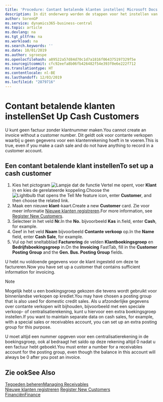 ```yaml
---
title: 'Procedure: Contant betalende klanten instellen| Microsoft Docs'
description: In dit onderwerp worden de stappen voor het instellen van klanten die contant betalen beschreven.
author: SorenGP
ms.service: dynamics365-business-central
ms.topic: article
ms.devlang: na
ms.tgt_pltfrm: na
ms.workload: na
ms.search.keywords: ''
ms.date: 10/01/2019
ms.author: sgroespe
ms.openlocfilehash: a89522a57d84d70c1d7a1816f064375197329f5e
ms.sourcegitcommit: cfc92eefa8b06fb426482f54e393f0e6e222f712
ms.translationtype: HT
ms.contentlocale: nl-BE
ms.lasthandoff: 12/03/2019
ms.locfileid: "2879716"
---
```

# <a name="set-up-cash-customers"></a><span data-ttu-id="f726a-103">Contant betalende klanten instellen</span><span class="sxs-lookup"><span data-stu-id="f726a-103">Set Up Cash Customers</span></span>
<span data-ttu-id="f726a-104">U kunt geen factuur zonder klantnummer maken.</span><span class="sxs-lookup"><span data-stu-id="f726a-104">You cannot create an invoice without a customer number.</span></span> <span data-ttu-id="f726a-105">Dit geldt ook voor contante verkopen waarbij u geen gegevens voor een klantenrekening hoeft in te voeren.</span><span class="sxs-lookup"><span data-stu-id="f726a-105">This is true, even if you make a cash sale and do not have anything to record in a customer account.</span></span>  

## <a name="to-set-up-a-cash-customer"></a><span data-ttu-id="f726a-106">Een contant betalende klant instellen</span><span class="sxs-lookup"><span data-stu-id="f726a-106">To set up a cash customer</span></span>  
1.  <span data-ttu-id="f726a-107">Kies het pictogram ![Lampje dat de functie Vertel me opent](media/ui-search/search_small.png "Vertel me wat u wilt doen"), voer **Klant** in en kies de gerelateerde koppeling.</span><span class="sxs-lookup"><span data-stu-id="f726a-107">Choose the ![Lightbulb that opens the Tell Me feature](media/ui-search/search_small.png "Tell me what you want to do") icon, enter **Customer**, and then choose the related link.</span></span>  
2.  <span data-ttu-id="f726a-108">Maak een nieuwe **klant**-kaart.</span><span class="sxs-lookup"><span data-stu-id="f726a-108">Create a new **Customer** card.</span></span> <span data-ttu-id="f726a-109">Zie voor meer informatie [Nieuwe klanten registreren](sales-how-register-new-customers.md).</span><span class="sxs-lookup"><span data-stu-id="f726a-109">For more information, see [Register New Customers](sales-how-register-new-customers.md).</span></span>
3.  <span data-ttu-id="f726a-110">Selecteer in het veld **Nr.**</span><span class="sxs-lookup"><span data-stu-id="f726a-110">In the **No.**</span></span> <span data-ttu-id="f726a-111">bijvoorbeeld **Kas** in.</span><span class="sxs-lookup"><span data-stu-id="f726a-111">field, enter **Cash**, for example.</span></span>  
4.  <span data-ttu-id="f726a-112">Geef in het veld **Naam** bijvoorbeeld **Contante verkoop** op.</span><span class="sxs-lookup"><span data-stu-id="f726a-112">In the **Name** field, enter **Cash Sale**, for example.</span></span>  
5.  <span data-ttu-id="f726a-113">Vul op het sneltabblad **Facturering** de velden **Klantboekingsgroep** en **Bedrijfsboekingsgroep** in.</span><span class="sxs-lookup"><span data-stu-id="f726a-113">On the **Invoicing** FastTab, fill in the **Customer Posting Group** and the **Gen. Bus. Posting Group** fields.</span></span>  

 <span data-ttu-id="f726a-114">U hebt nu voldoende gegevens voor de klant ingesteld om deze te factureren.</span><span class="sxs-lookup"><span data-stu-id="f726a-114">Now you have set up a customer that contains sufficient information for invoicing.</span></span>  

> [!NOTE]  
>  <span data-ttu-id="f726a-115">Mogelijk hebt u een boekingsgroep gekozen die tevens wordt gebruikt voor binnenlandse verkopen op krediet.</span><span class="sxs-lookup"><span data-stu-id="f726a-115">You may have chosen a posting group that is also used for domestic credit sales.</span></span> <span data-ttu-id="f726a-116">Als u afzonderlijke gegevens over contante verkopen wilt bijhouden, bijvoorbeeld met een speciale verkoop- of centralisatierekening, kunt u hiervoor een extra boekingsgroep instellen.</span><span class="sxs-lookup"><span data-stu-id="f726a-116">If you want to maintain separate data on cash sales, for example, with a special sales or receivables account, you can set up an extra posting group for this purpose.</span></span>  
>   
>  <span data-ttu-id="f726a-117">U moet altijd een nummer opgeven voor een centralisatierekening in de boekingsgroep, ook al bedraagt het saldo op deze rekening altijd 0 nadat u een factuur hebt geboekt.</span><span class="sxs-lookup"><span data-stu-id="f726a-117">You must enter a number for a receivables account for the posting group, even though the balance in this account will always be 0 after you post an invoice.</span></span>  

## <a name="see-also"></a><span data-ttu-id="f726a-118">Zie ook</span><span class="sxs-lookup"><span data-stu-id="f726a-118">See Also</span></span>
[<span data-ttu-id="f726a-119">Tegoeden beheren</span><span class="sxs-lookup"><span data-stu-id="f726a-119">Managing Receivables</span></span>](receivables-manage-receivables.md)  
<span data-ttu-id="f726a-120">[Nieuwe klanten registreren](sales-how-register-new-customers.md)  </span><span class="sxs-lookup"><span data-stu-id="f726a-120">[Register New Customers](sales-how-register-new-customers.md)  </span></span>  
[<span data-ttu-id="f726a-121">Financiën</span><span class="sxs-lookup"><span data-stu-id="f726a-121">Finance</span></span>](finance.md)  


